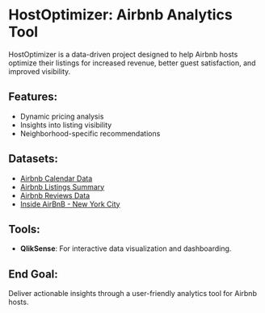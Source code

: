 # HostOptimizer: Airbnb Analytics Tool

HostOptimizer is a data-driven project designed to help Airbnb hosts optimize their listings for increased revenue, better guest satisfaction, and improved visibility.

## Features:
- Dynamic pricing analysis
- Insights into listing visibility
- Neighborhood-specific recommendations

## Datasets:
- [Airbnb Calendar Data]((https://data.insideairbnb.com/united-states/ny/new-york-city/2024-09-04/data/calendar.csv.gz))
- [Airbnb Listings Summary]((https://data.insideairbnb.com/united-states/ny/new-york-city/2024-09-04/data/listings.csv.gz))
- [Airbnb Reviews Data](https://data.insideairbnb.com/united-states/ny/new-york-city/2024-09-04/visualisations/reviews.csv)
- [Inside AirBnB - New York City](https://insideairbnb.com/new-york-city/) 

## Tools:
- **QlikSense**: For interactive data visualization and dashboarding.

## End Goal:
Deliver actionable insights through a user-friendly analytics tool for Airbnb hosts.
